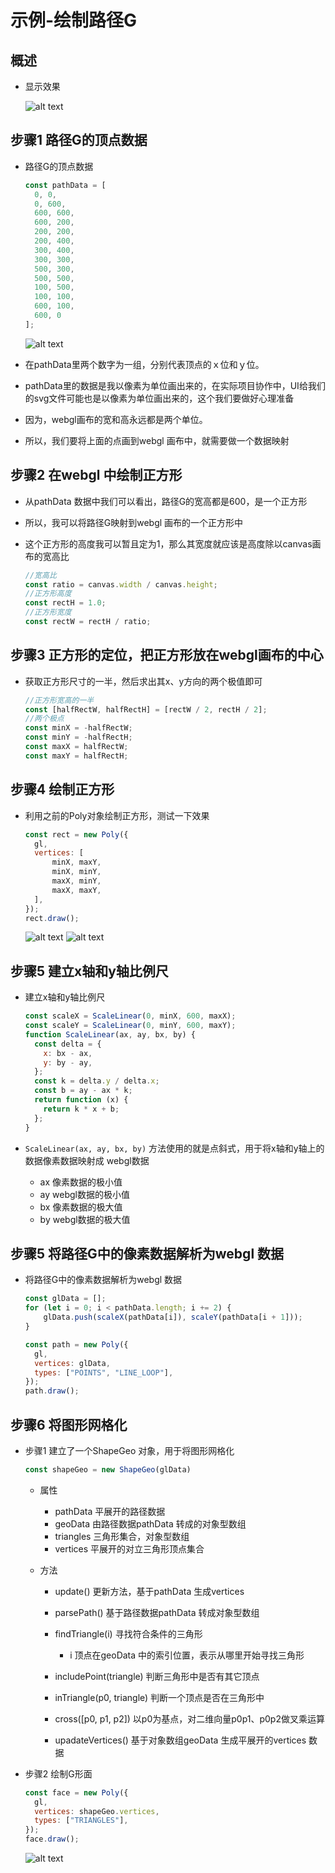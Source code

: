 # 示例-绘制路径G

## 概述

+ 显示效果

  ![alt text](images/砍角示例.png)

## 步骤1 路径G的顶点数据

+ 路径G的顶点数据

  ```js
  const pathData = [
    0, 0,
    0, 600,
    600, 600,
    600, 200,
    200, 200,
    200, 400,
    300, 400,
    300, 300,
    500, 300,
    500, 500,
    100, 500,
    100, 100,
    600, 100,
    600, 0
  ];
  ```

  ![alt text](images/顶点对照图.png)

+ 在pathData里两个数字为一组，分别代表顶点的ｘ位和ｙ位。

+ pathData里的数据是我以像素为单位画出来的，在实际项目协作中，UI给我们的svg文件可能也是以像素为单位画出来的，这个我们要做好心理准备
+ 因为，webgl画布的宽和高永远都是两个单位。
+ 所以，我们要将上面的点画到webgl 画布中，就需要做一个数据映射

## 步骤2 在webgl 中绘制正方形

+ 从pathData 数据中我们可以看出，路径G的宽高都是600，是一个正方形

+ 所以，我可以将路径G映射到webgl 画布的一个正方形中

+ 这个正方形的高度我可以暂且定为1，那么其宽度就应该是高度除以canvas画布的宽高比

  ```js
  //宽高比
  const ratio = canvas.width / canvas.height;
  //正方形高度
  const rectH = 1.0;
  //正方形宽度
  const rectW = rectH / ratio;
  ```

## 步骤3 正方形的定位，把正方形放在webgl画布的中心

+ 获取正方形尺寸的一半，然后求出其x、y方向的两个极值即可

  ```js
  //正方形宽高的一半
  const [halfRectW, halfRectH] = [rectW / 2, rectH / 2];
  //两个极点
  const minX = -halfRectW;
  const minY = -halfRectH;
  const maxX = halfRectW;
  const maxY = halfRectH;

  ```

## 步骤4 绘制正方形

+ 利用之前的Poly对象绘制正方形，测试一下效果

  ```js
  const rect = new Poly({
    gl,
    vertices: [
        minX, maxY,
        minX, minY,
        maxX, minY,
        maxX, maxY,
    ],
  });
  rect.draw();
  ```

  ![alt text](images/绘制正方形.png)
  ![alt text](images/四点定位.png)

## 步骤5 建立x轴和y轴比例尺

+ 建立x轴和y轴比例尺

  ```js
  const scaleX = ScaleLinear(0, minX, 600, maxX);
  const scaleY = ScaleLinear(0, minY, 600, maxY);
  function ScaleLinear(ax, ay, bx, by) {
    const delta = {
      x: bx - ax,
      y: by - ay,
    };
    const k = delta.y / delta.x;
    const b = ay - ax * k;
    return function (x) {
      return k * x + b;
    };
  }
  ```

+ `ScaleLinear(ax, ay, bx, by)` 方法使用的就是点斜式，用于将x轴和y轴上的数据像素数据映射成 webgl数据

  + ax 像素数据的极小值
  + ay webgl数据的极小值
  + bx 像素数据的极大值
  + by webgl数据的极大值

## 步骤5 将路径G中的像素数据解析为webgl 数据

+ 将路径G中的像素数据解析为webgl 数据

  ```js
  const glData = [];
  for (let i = 0; i < pathData.length; i += 2) {
      glData.push(scaleX(pathData[i]), scaleY(pathData[i + 1]));
  }
  ```

  ```js
  const path = new Poly({
    gl,
    vertices: glData,
    types: ["POINTS", "LINE_LOOP"],
  });
  path.draw();
  ```

## 步骤6 将图形网格化

+ 步骤1 建立了一个ShapeGeo 对象，用于将图形网格化

  ```js
  const shapeGeo = new ShapeGeo(glData)
  ```

  + 属性

    + pathData 平展开的路径数据
    + geoData 由路径数据pathData 转成的对象型数组
    + triangles 三角形集合，对象型数组
    + vertices 平展开的对立三角形顶点集合

  + 方法

    + update() 更新方法，基于pathData 生成vertices
    + parsePath() 基于路径数据pathData 转成对象型数组
    + findTriangle(i) 寻找符合条件的三角形

      + i 顶点在geoData 中的索引位置，表示从哪里开始寻找三角形

    + includePoint(triangle) 判断三角形中是否有其它顶点
    + inTriangle(p0, triangle) 判断一个顶点是否在三角形中
    + cross([p0, p1, p2]) 以p0为基点，对二维向量p0p1、p0p2做叉乘运算
    + upadateVertices() 基于对象数组geoData 生成平展开的vertices 数据

+ 步骤2 绘制G形面

  ```js
  const face = new Poly({
    gl,
    vertices: shapeGeo.vertices,
    types: ["TRIANGLES"],
  });
  face.draw();
  ```

  ![alt text](images/绘制G形面.png)




